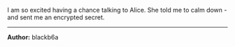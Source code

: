 I am so excited having a chance talking to Alice. She told me to calm down - and sent me an encrypted secret.


---
**Author:** blackb6a